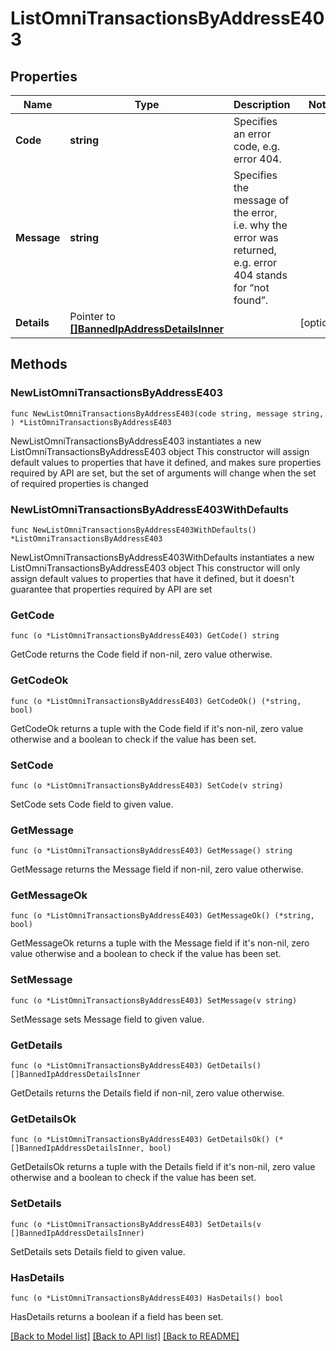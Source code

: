 # ListOmniTransactionsByAddressE403

## Properties

Name | Type | Description | Notes
------------ | ------------- | ------------- | -------------
**Code** | **string** | Specifies an error code, e.g. error 404. | 
**Message** | **string** | Specifies the message of the error, i.e. why the error was returned, e.g. error 404 stands for “not found”. | 
**Details** | Pointer to [**[]BannedIpAddressDetailsInner**](BannedIpAddressDetailsInner.md) |  | [optional] 

## Methods

### NewListOmniTransactionsByAddressE403

`func NewListOmniTransactionsByAddressE403(code string, message string, ) *ListOmniTransactionsByAddressE403`

NewListOmniTransactionsByAddressE403 instantiates a new ListOmniTransactionsByAddressE403 object
This constructor will assign default values to properties that have it defined,
and makes sure properties required by API are set, but the set of arguments
will change when the set of required properties is changed

### NewListOmniTransactionsByAddressE403WithDefaults

`func NewListOmniTransactionsByAddressE403WithDefaults() *ListOmniTransactionsByAddressE403`

NewListOmniTransactionsByAddressE403WithDefaults instantiates a new ListOmniTransactionsByAddressE403 object
This constructor will only assign default values to properties that have it defined,
but it doesn't guarantee that properties required by API are set

### GetCode

`func (o *ListOmniTransactionsByAddressE403) GetCode() string`

GetCode returns the Code field if non-nil, zero value otherwise.

### GetCodeOk

`func (o *ListOmniTransactionsByAddressE403) GetCodeOk() (*string, bool)`

GetCodeOk returns a tuple with the Code field if it's non-nil, zero value otherwise
and a boolean to check if the value has been set.

### SetCode

`func (o *ListOmniTransactionsByAddressE403) SetCode(v string)`

SetCode sets Code field to given value.


### GetMessage

`func (o *ListOmniTransactionsByAddressE403) GetMessage() string`

GetMessage returns the Message field if non-nil, zero value otherwise.

### GetMessageOk

`func (o *ListOmniTransactionsByAddressE403) GetMessageOk() (*string, bool)`

GetMessageOk returns a tuple with the Message field if it's non-nil, zero value otherwise
and a boolean to check if the value has been set.

### SetMessage

`func (o *ListOmniTransactionsByAddressE403) SetMessage(v string)`

SetMessage sets Message field to given value.


### GetDetails

`func (o *ListOmniTransactionsByAddressE403) GetDetails() []BannedIpAddressDetailsInner`

GetDetails returns the Details field if non-nil, zero value otherwise.

### GetDetailsOk

`func (o *ListOmniTransactionsByAddressE403) GetDetailsOk() (*[]BannedIpAddressDetailsInner, bool)`

GetDetailsOk returns a tuple with the Details field if it's non-nil, zero value otherwise
and a boolean to check if the value has been set.

### SetDetails

`func (o *ListOmniTransactionsByAddressE403) SetDetails(v []BannedIpAddressDetailsInner)`

SetDetails sets Details field to given value.

### HasDetails

`func (o *ListOmniTransactionsByAddressE403) HasDetails() bool`

HasDetails returns a boolean if a field has been set.


[[Back to Model list]](../README.md#documentation-for-models) [[Back to API list]](../README.md#documentation-for-api-endpoints) [[Back to README]](../README.md)



